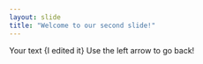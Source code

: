 ```yaml
---
layout: slide
title: "Welcome to our second slide!"
---
```

Your text {I edited it}
Use the left arrow to go back!
